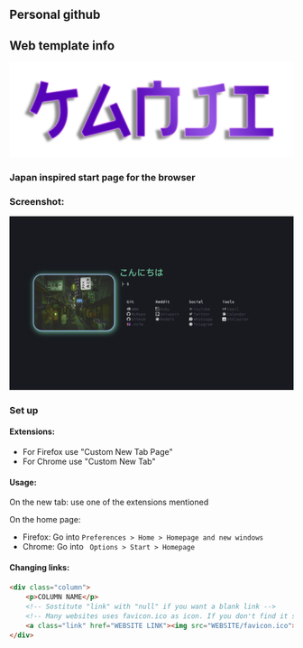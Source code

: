 Personal github
---


Web template info
---
![bg](bg.png)
### Japan inspired start page for the browser

### Screenshot:
![screen](screen.png)

### Set up

#### Extensions:
* For Firefox use "Custom New Tab Page"
* For Chrome use "Custom New Tab"

#### Usage:
On the new tab: use one of the extensions mentioned

On the home page:
* Firefox: Go into
```Preferences > Home > Homepage and new windows```
* Chrome: Go into
``` Options > Start > Homepage```

#### Changing links:
```html
<div class="column">
    <p>COLUMN NAME</p>
    <!-- Sostitute "link" with "null" if you want a blank link -->
    <!-- Many websites uses favicon.ico as icon. If you don't find it smiply download a png/ico/svg icon and put its path <img src="HERE"> -->
    <a class="link" href="WEBSITE LINK"><img src="WEBSITE/favicon.ico">WEBSITE NAME</a>
</div>
```
